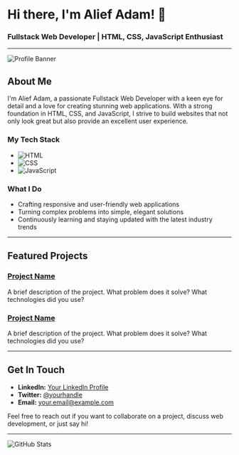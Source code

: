 # Hi there, I'm Alief Adam! 👋

### Fullstack Web Developer | HTML, CSS, JavaScript Enthusiast

---

![Profile Banner](https://your-image-url.com/banner.png)

## About Me

I'm Alief Adam, a passionate Fullstack Web Developer with a keen eye for detail and a love for creating stunning web applications. With a strong foundation in HTML, CSS, and JavaScript, I strive to build websites that not only look great but also provide an excellent user experience.

### My Tech Stack
- ![HTML](https://img.shields.io/badge/HTML-E34F26?style=for-the-badge&logo=html5&logoColor=white)
- ![CSS](https://img.shields.io/badge/CSS-1572B6?style=for-the-badge&logo=css3&logoColor=white)
- ![JavaScript](https://img.shields.io/badge/JavaScript-F7DF1E?style=for-the-badge&logo=javascript&logoColor=black)

### What I Do
- Crafting responsive and user-friendly web applications
- Turning complex problems into simple, elegant solutions
- Continuously learning and staying updated with the latest industry trends

---

## Featured Projects

### [Project Name](https://github.com/your-username/project-name)
A brief description of the project. What problem does it solve? What technologies did you use?

### [Project Name](https://github.com/your-username/project-name)
A brief description of the project. What problem does it solve? What technologies did you use?

---

## Get In Touch

- **LinkedIn:** [Your LinkedIn Profile](https://linkedin.com/in/your-profile)
- **Twitter:** [@yourhandle](https://twitter.com/yourhandle)
- **Email:** [your.email@example.com](mailto:your.email@example.com)

Feel free to reach out if you want to collaborate on a project, discuss web development, or just say hi!

---

![GitHub Stats](https://github-readme-stats.vercel.app/api?username=your-username&show_icons=true&theme=radical)
